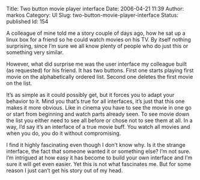Title: Two button movie player interface
Date: 2006-04-21 11:39
Author: markos
Category: UI
Slug: two-button-movie-player-interface
Status: published
Id: 154

<div>
 <p>
  A colleague of mine told me a story couple of days ago, how he sat up a linux box for a friend so he could watch movies on his TV. By itself nothing surprising, since I’m sure we all know plenty of people who do just this or something very similar.
 </p>
 <p>
  However, what did surprise me was the user interface my colleague built (as requested) for his friend. It has two buttons. First one starts playing first movie on the alphabetically ordered list. Second one deletes the first movie on the list.
 </p>
 <p>
  It’s as simple as it could possibly get, but it forces you to adapt your behavior to it. Mind you that’s true for all interfaces, it’s just that this one makes it more obvious. Like in cinema you have to see the movie in one go or start from beginning and watch parts already seen. To see movie down the list you either need to see all before or chose not to see them at all. In a way, I’d say it’s an interface of a true movie buff. You watch all movies and when you do, you do it without compromising.
 </p>
 <p>
  I find it highly fascinating even though I don’t know why. Is it the strange interface, the fact that someone wanted it or something else? I’m not sure. I’m intrigued at how easy it has become to build your own interface and I’m sure it will get even easier. Yet this is not what fascinates me. But for some reason I just can’t get his story out of my head.
 </p>
</div>
